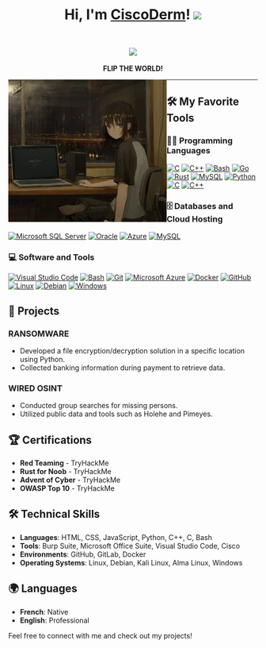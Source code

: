 <h1 align="center">
Hi, I'm <a href="https://github.com/CiscoDerm" rel="nofollow">CiscoDerm</a>!
  <img src="https://media.giphy.com/media/hvRJCLFzcasrR4ia7z/giphy.gif" width="30">
</h1>
<br/>

<p align="center">
  <a href="https://github.com/DenverCoder1/readme-typing-svg">
    <img src="https://readme-typing-svg.herokuapp.com/?lines=Python%2C+C;Freelancer;Always+learning+new+things&center=true&width=480&height=45">
  </a>
</p>

<p align="center"> 
  <strong>FLIP THE WORLD!</strong>
</p>

<img align="left" src="https://github.com/I-am-vishalmaurya/I-am-vishalmaurya/blob/main/cropped_image.png" alt="Unfortunately I didn't find the author of the pic, feel free to open a pull request if found" width="320" />
<hr>

## 🛠️ My Favorite Tools

### 👨‍💻 Programming Languages


<p>
  <a href="#"><img alt="C" src="https://img.shields.io/badge/C-00599C?style=for-the-badge&logo=c&logoColor=white"></a>
  <a href="#"><img alt="C++" src="https://img.shields.io/badge/C++-00599C?style=for-the-badge&logo=c%2B%2B&logoColor=white"></a>
  <a href="#"><img alt="Bash" src="https://img.shields.io/badge/Bash-4EAA25?style=for-the-badge&logo=gnu-bash&logoColor=white"></a>
  <a href="#"><img alt="Go" src="https://img.shields.io/badge/Go-00ADD8?style=for-the-badge&logo=go&logoColor=white"></a>
  <a href="#"><img alt="Rust" src="https://img.shields.io/badge/Rust-000000?style=for-the-badge&logo=rust&logoColor=white"></a>
  <a href="#"><img alt="MySQL" src="https://img.shields.io/badge/MySQL-4479A1?style=for-the-badge&logo=mysql&logoColor=white"></a>
  <a href="#"><img alt="Python" src="https://img.shields.io/badge/Python-3776AB?style=for-the-badge&logo=python&logoColor=white"></a>
  <a href="#"><img alt="C" src="https://img.shields.io/badge/C-00599C?style=for-the-badge&logo=c&logoColor=white"></a>
  <a href="#"><img alt="C++" src="https://img.shields.io/badge/C++-00599C?style=for-the-badge&logo=c%2B%2B&logoColor=white"></a>
</p>

### 🗄️ Databases and Cloud Hosting

<p>
    <a href="#"><img alt="Microsoft SQL Server" src="https://img.shields.io/badge/Microsoft%20SQL%20Server-CC2927?style=for-the-badge&logo=microsoft-sql-server&logoColor=white"></a>
    <a href="#"><img alt="Oracle" src="https://img.shields.io/badge/Oracle-F80000?style=for-the-badge&logo=oracle&logoColor=white"></a>
    <a href="#"><img alt="Azure" src="https://img.shields.io/badge/Azure-0078D4?style=for-the-badge&logo=microsoft-azure&logoColor=white"></a>
    <a href="#"><img alt="MySQL" src="https://img.shields.io/badge/MySQL-4479A1?style=for-the-badge&logo=mysql&logoColor=white"></a>
</p>

### 💻 Software and Tools

<p>
  <a href="#"><img alt="Visual Studio Code" src="https://img.shields.io/badge/Visual%20Studio%20Code-0078d7.svg?style=for-the-badge&logo=visual-studiocode&logoColor=white"></a>
  <a href="#"><img alt="Bash" src="https://img.shields.io/badge/Bash-4EAA25?style=for-the-badge&logo=gnu-bash&logoColor=white"></a>
  <a href="#"><img alt="Git" src="https://img.shields.io/badge/Git-F05033?style=for-the-badge&logo=git&logoColor=white"></a>
  <a href="#"><img alt="Microsoft Azure" src="https://img.shields.io/badge/Microsoft%20Azure-0078D4?style=for-the-badge&logo=microsoft-azure&logoColor=white"></a>
  <a href="#"><img alt="Docker" src="https://img.shields.io/badge/Docker-2496ED?style=for-the-badge&logo=docker&logoColor=white"></a>
  <a href="#"><img alt="GitHub" src="https://img.shields.io/badge/GitHub-181717?style=for-the-badge&logo=github&logoColor=white"></a>
  <a href="#"><img alt="Linux" src="https://img.shields.io/badge/Linux-FCC624?style=for-the-badge&logo=linux&logoColor=black"></a>
  <a href="#"><img alt="Debian" src="https://img.shields.io/badge/Debian-A81D33?style=for-the-badge&logo=debian&logoColor=white"></a>
  <a href="#"><img alt="Windows" src="https://img.shields.io/badge/Windows-0078D6?style=for-the-badge&logo=windows&logoColor=white"></a>
</p>

## 📝 Projects

### RANSOMWARE

- Developed a file encryption/decryption solution in a specific location using Python.
- Collected banking information during payment to retrieve data.

### WIRED OSINT

- Conducted group searches for missing persons.
- Utilized public data and tools such as Holehe and Pimeyes.


## 🏆 Certifications

- **Red Teaming** - TryHackMe
- **Rust for Noob** - TryHackMe
- **Advent of Cyber** - TryHackMe
- **OWASP Top 10** - TryHackMe

## 🛠️ Technical Skills

- **Languages**: HTML, CSS, JavaScript, Python, C++, C, Bash
- **Tools**: Burp Suite, Microsoft Office Suite, Visual Studio Code, Cisco
- **Environments**: GitHub, GitLab, Docker
- **Operating Systems**: Linux, Debian, Kali Linux, Alma Linux, Windows

## 🌍 Languages

- **French**: Native
- **English**: Professional


Feel free to connect with me and check out my projects!
